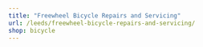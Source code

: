 ```yaml
---
title: "Freewheel Bicycle Repairs and Servicing"
url: /leeds/freewheel-bicycle-repairs-and-servicing/
shop: bicycle
---
```

